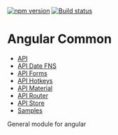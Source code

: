 [![npm version](https://badge.fury.io/js/%40anglr%2Fcommon.svg)](https://badge.fury.io/js/%40anglr%2Fcommon)
[![Build status](https://ci.appveyor.com/api/projects/status/403uvwlo8ckesq1x?svg=true)](https://ci.appveyor.com/project/kukjevov/ng-common)

# Angular Common

- [API](https://ressurectit.github.io/#/content/api/ng-common/common)
- [API Date FNS](https://ressurectit.github.io/#/content/api/ng-common-date-fns/common-date-fns)
- [API Forms](https://ressurectit.github.io/#/content/api/ng-common-forms/common-forms)
- [API Hotkeys](https://ressurectit.github.io/#/content/api/ng-common-hotkeys/common-hotkeys)
- [API Material](https://ressurectit.github.io/#/content/api/ng-common-material/common-material)
- [API Router](https://ressurectit.github.io/#/content/api/ng-common-router/common-router)
- [API Store](https://ressurectit.github.io/#/content/api/ng-common-store/common-store)
- [Samples](https://ressurectit.github.io/#/content/common#samples)


General module for angular

